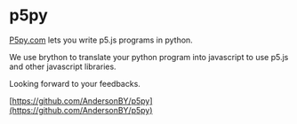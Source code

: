 # p5py
 
[P5py.com](http://p5py.com) lets you write p5.js programs in python.

We use brython to translate your python program into javascript to use p5.js and other javascript libraries.

Looking forward to your feedbacks.

[https://github.com/AndersonBY/p5py](https://github.com/AndersonBY/p5py)
